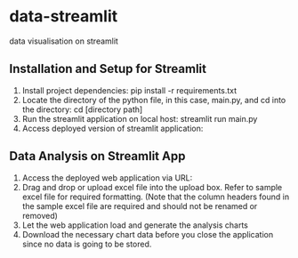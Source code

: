 # data-streamlit
data visualisation on streamlit

## Installation and Setup for Streamlit
1. Install project dependencies: pip install -r requirements.txt
2. Locate the directory of the python file, in this case, main.py, and cd into the directory: cd [directory path]
3. Run the streamlit application on local host: streamlit run main.py
4. Access deployed version of streamlit application: 

## Data Analysis on Streamlit App
1. Access the deployed web application via URL:
2. Drag and drop or upload excel file into the upload box. Refer to sample excel file for required formatting. (Note that the column headers found in the sample excel file are required and should not be renamed or removed)
3. Let the web application load and generate the analysis charts
4. Download the necessary chart data before you close the application since no data is going to be stored.

